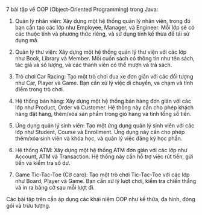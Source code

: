 7 bài tập về OOP (Object-Oriented Programming) trong Java:

1. Quản lý nhân viên: Xây dựng một hệ thống quản lý nhân viên, trong đó bạn cần tạo các lớp như Employee, Manager, và Engineer. Mỗi lớp sẽ có các thuộc tính và phương thức riêng, và sử dụng tính kế thừa để tái sử dụng mã.

2. Quản lý thư viện: Xây dựng một hệ thống quản lý thư viện với các lớp như Book, Library và Member. Mỗi cuốn sách có thông tin như tên sách, tác giả và số lượng, và các thành viên có thể mượn và trả sách.

3. Trò chơi Car Racing: Tạo một trò chơi đua xe đơn giản với các đối tượng như Car, Player và Game. Bạn cần xử lý việc di chuyển, va chạm và tính điểm trong trò chơi.

4. Hệ thống bán hàng: Xây dựng một hệ thống bán hàng đơn giản với các lớp như Product, Order và Customer. Hệ thống này cần cho phép khách hàng đặt hàng, thêm/xóa sản phẩm trong giỏ hàng và tính tổng số tiền.

5. Ứng dụng quản lý sinh viên: Tạo một ứng dụng quản lý sinh viên với các lớp như Student, Course và Enrollment. Ứng dụng này cần cho phép thêm/xóa sinh viên và khóa học, và quản lý việc đăng ký học phần.

6. Hệ thống ATM: Xây dựng một hệ thống ATM đơn giản với các lớp như Account, ATM và Transaction. Hệ thống này cần hỗ trợ việc rút tiền, gửi tiền và kiểm tra số dư.

7. Game Tic-Tac-Toe (Cờ caro): Tạo một trò chơi Tic-Tac-Toe với các lớp như Board, Player và Game. Bạn cần xử lý lượt chơi, kiểm tra chiến thắng và in ra bảng cờ sau mỗi lượt đi.

Các bài tập trên cần áp dụng các khái niệm OOP như kế thừa, đa hình, đóng gói và trừu tượng.
